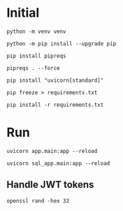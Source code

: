 # Initial

`python -m venv venv`

`python -m pip install --upgrade pip`

`pip install pipreqs`

`pipreqs . --force`

`pip install "uvicorn[standard]"`

`pip freeze > requirements.txt`

`pip install -r requirements.txt`

# Run

`uvicorn app.main:app --reload`

`uvicorn sql_app.main:app --reload`

## Handle JWT tokens

`openssl rand -hex 32`
